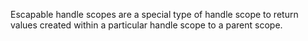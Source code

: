Escapable handle scopes are a special type of handle scope to return values
created within a particular handle scope to a parent scope.


